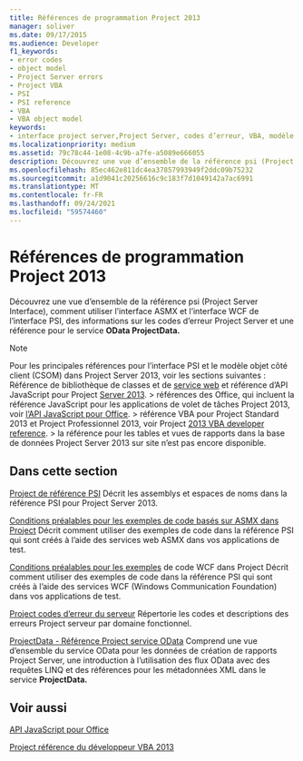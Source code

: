 ```yaml
---
title: Références de programmation Project 2013
manager: soliver
ms.date: 09/17/2015
ms.audience: Developer
f1_keywords:
- error codes
- object model
- Project Server errors
- Project VBA
- PSI
- PSI reference
- VBA
- VBA object model
keywords:
- interface project server,Project Server, codes d’erreur, VBA, modèle objet Project,Project 2013, plateforme,Visual Basic pour Applications, modèle objet Project, modèle objet, Project VBA,Project Server, référence PSI ,PSI
ms.localizationpriority: medium
ms.assetid: 79c78c44-1e08-4c9b-a7fe-a5089e666055
description: Découvrez une vue d’ensemble de la référence psi (Project Server Interface), comment utiliser l’interface ASMX et l’interface WCF de l’interface PSI, des informations sur les codes d’erreur Project Server et une référence pour le service OData ProjectData.
ms.openlocfilehash: 85ec462e811dc4ea37857993949f2ddc09b75232
ms.sourcegitcommit: a1d9041c20256616c9c183f7d1049142a7ac6991
ms.translationtype: MT
ms.contentlocale: fr-FR
ms.lasthandoff: 09/24/2021
ms.locfileid: "59574460"
---
```

# <a name="project-2013-programming-references"></a>Références de programmation Project 2013

Découvrez une vue d’ensemble de la référence psi (Project Server Interface), comment utiliser l’interface ASMX et l’interface WCF de l’interface PSI, des informations sur les codes d’erreur Project Server et une référence pour le service **OData ProjectData.** 
  
> [!NOTE]
> Pour les principales références pour l’interface PSI et le modèle objet côté client (CSOM) dans Project Server 2013, voir les sections suivantes : Référence de bibliothèque de classes et de [service web](https://msdn.microsoft.com/library/ef1830e0-3c9a-4f98-aa0a-5556c298e7d1%28Office.15%29.aspx) et référence d’API JavaScript pour Project [Server 2013](javascript-library-and-rest-reference-for-project-server-2013.md). > références des Office, qui incluent la référence JavaScript pour les applications de volet de tâches Project 2013, voir [l’API JavaScript pour Office](https://msdn.microsoft.com/library/fp142185.aspx). > référence VBA pour Project Standard 2013 et Project Professionnel 2013, voir Project [2013 VBA developer reference](https://msdn.microsoft.com/library/jj235035.aspx). > la référence pour les tables et vues de rapports dans la base de données Project Server 2013 sur site n’est pas encore disponible. 
  
## <a name="in-this-section"></a>Dans cette section

[Project de référence PSI](project-psi-reference-overview.md) Décrit les assemblys et espaces de noms dans la référence PSI pour Project Server 2013. 
  
[Conditions préalables pour les exemples de code basés sur ASMX dans Project](prerequisites-for-asmx-based-code-samples-in-project.md) Décrit comment utiliser des exemples de code dans la référence PSI qui sont créés à l’aide des services web ASMX dans vos applications de test. 
  
[Conditions préalables pour les exemples](prerequisites-for-wcf-based-code-samples-in-project.md) de code WCF dans Project Décrit comment utiliser des exemples de code dans la référence PSI qui sont créés à l’aide des services WCF (Windows Communication Foundation) dans vos applications de test. 
  
[Project codes d’erreur du serveur](project-server-error-codes.md) Répertorie les codes et descriptions des erreurs Project serveur par domaine fonctionnel. 
  
[ProjectData - Référence Project service OData](https://msdn.microsoft.com/library/office/jj163015.aspx) Comprend une vue d’ensemble du service OData pour les données de création de rapports Project Server, une introduction à l’utilisation des flux OData avec des requêtes LINQ et des références pour les métadonnées XML dans le service **ProjectData.** 
  
## <a name="see-also"></a>Voir aussi



[API JavaScript pour Office](https://msdn.microsoft.com/library/fp142185.aspx)
  
[Project référence du développeur VBA 2013](https://msdn.microsoft.com/library/jj235035.aspx)

